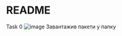 # README
Task 0
![image](https://user-images.githubusercontent.com/86661303/124646471-5ad3e500-de9d-11eb-8df7-892498145ab9.png)
Завантажив пакети у папку
